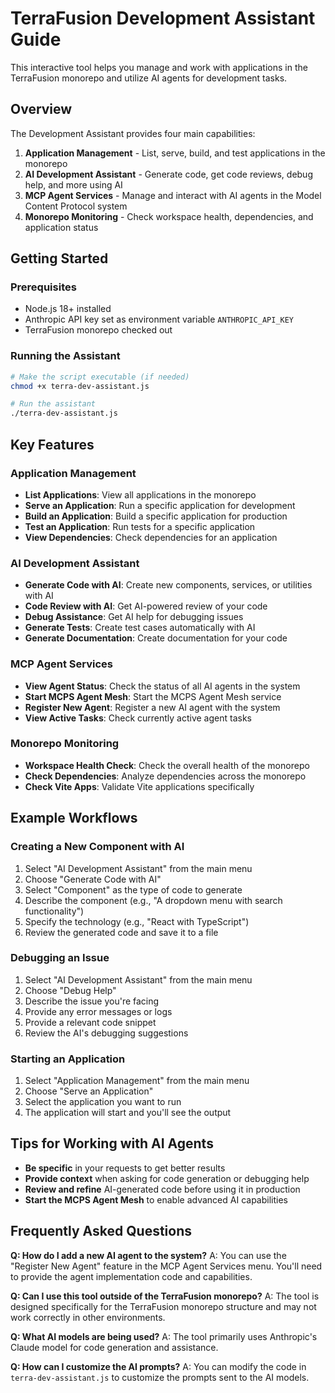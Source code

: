 # TerraFusion Development Assistant Guide

This interactive tool helps you manage and work with applications in the TerraFusion monorepo and utilize AI agents for development tasks.

## Overview

The Development Assistant provides four main capabilities:

1. **Application Management** - List, serve, build, and test applications in the monorepo
2. **AI Development Assistant** - Generate code, get code reviews, debug help, and more using AI
3. **MCP Agent Services** - Manage and interact with AI agents in the Model Content Protocol system
4. **Monorepo Monitoring** - Check workspace health, dependencies, and application status

## Getting Started

### Prerequisites

- Node.js 18+ installed
- Anthropic API key set as environment variable `ANTHROPIC_API_KEY`
- TerraFusion monorepo checked out

### Running the Assistant

```bash
# Make the script executable (if needed)
chmod +x terra-dev-assistant.js

# Run the assistant
./terra-dev-assistant.js
```

## Key Features

### Application Management

- **List Applications**: View all applications in the monorepo
- **Serve an Application**: Run a specific application for development
- **Build an Application**: Build a specific application for production
- **Test an Application**: Run tests for a specific application
- **View Dependencies**: Check dependencies for an application

### AI Development Assistant

- **Generate Code with AI**: Create new components, services, or utilities with AI
- **Code Review with AI**: Get AI-powered review of your code
- **Debug Assistance**: Get AI help for debugging issues
- **Generate Tests**: Create test cases automatically with AI
- **Generate Documentation**: Create documentation for your code

### MCP Agent Services

- **View Agent Status**: Check the status of all AI agents in the system
- **Start MCPS Agent Mesh**: Start the MCPS Agent Mesh service
- **Register New Agent**: Register a new AI agent with the system
- **View Active Tasks**: Check currently active agent tasks

### Monorepo Monitoring

- **Workspace Health Check**: Check the overall health of the monorepo
- **Check Dependencies**: Analyze dependencies across the monorepo
- **Check Vite Apps**: Validate Vite applications specifically

## Example Workflows

### Creating a New Component with AI

1. Select "AI Development Assistant" from the main menu
2. Choose "Generate Code with AI"
3. Select "Component" as the type of code to generate
4. Describe the component (e.g., "A dropdown menu with search functionality")
5. Specify the technology (e.g., "React with TypeScript")
6. Review the generated code and save it to a file

### Debugging an Issue

1. Select "AI Development Assistant" from the main menu
2. Choose "Debug Help"
3. Describe the issue you're facing
4. Provide any error messages or logs
5. Provide a relevant code snippet
6. Review the AI's debugging suggestions

### Starting an Application

1. Select "Application Management" from the main menu
2. Choose "Serve an Application"
3. Select the application you want to run
4. The application will start and you'll see the output

## Tips for Working with AI Agents

- **Be specific** in your requests to get better results
- **Provide context** when asking for code generation or debugging help
- **Review and refine** AI-generated code before using it in production
- **Start the MCPS Agent Mesh** to enable advanced AI capabilities

## Frequently Asked Questions

**Q: How do I add a new AI agent to the system?**
A: You can use the "Register New Agent" feature in the MCP Agent Services menu. You'll need to provide the agent implementation code and capabilities.

**Q: Can I use this tool outside of the TerraFusion monorepo?**
A: The tool is designed specifically for the TerraFusion monorepo structure and may not work correctly in other environments.

**Q: What AI models are being used?**
A: The tool primarily uses Anthropic's Claude model for code generation and assistance.

**Q: How can I customize the AI prompts?**
A: You can modify the code in `terra-dev-assistant.js` to customize the prompts sent to the AI models.